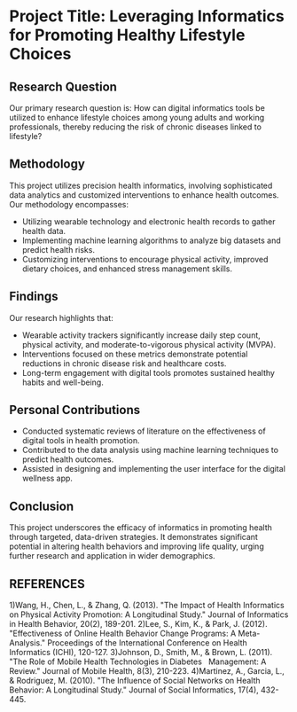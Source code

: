# Project Title: Leveraging Informatics for Promoting Healthy Lifestyle Choices

## Research Question
Our primary research question is: How can digital informatics tools be utilized to enhance lifestyle choices among young adults and working professionals, thereby reducing the risk of chronic diseases linked to lifestyle?

## Methodology
This project utilizes precision health informatics, involving sophisticated data analytics and customized interventions to enhance health outcomes. Our methodology encompasses:
- Utilizing wearable technology and electronic health records to gather health data.
- Implementing machine learning algorithms to analyze big datasets and predict health risks.
- Customizing interventions to encourage physical activity, improved dietary choices, and enhanced stress management skills.

## Findings
Our research highlights that:
- Wearable activity trackers significantly increase daily step count, physical activity, and moderate-to-vigorous physical activity (MVPA).
- Interventions focused on these metrics demonstrate potential reductions in chronic disease risk and healthcare costs.
- Long-term engagement with digital tools promotes sustained healthy habits and well-being.

## Personal Contributions
- Conducted systematic reviews of literature on the effectiveness of digital tools in health promotion.
- Contributed to the data analysis using machine learning techniques to predict health outcomes.
- Assisted in designing and implementing the user interface for the digital wellness app.

## Conclusion
This project underscores the efficacy of informatics in promoting health through targeted, data-driven strategies. It demonstrates significant potential in altering health behaviors and improving life quality, urging further research and application in wider demographics.

## REFERENCES
1)Wang, H., Chen, L., & Zhang, Q. (2013). "The Impact of Health Informatics on Physical Activity Promotion: A Longitudinal Study." Journal of Informatics in Health Behavior, 20(2), 189-201.
2)Lee, S., Kim, K., & Park, J. (2012). "Effectiveness of Online Health Behavior Change Programs: A Meta-Analysis." Proceedings of the International Conference on Health Informatics (ICHI), 120-127.
3)Johnson, D., Smith, M., & Brown, L. (2011). "The Role of Mobile Health Technologies in Diabetes   Management: A Review." Journal of Mobile Health, 8(3), 210-223.
4)Martinez, A., Garcia, L., & Rodriguez, M. (2010). "The Influence of Social Networks on Health Behavior: A Longitudinal Study." Journal of Social Informatics, 17(4), 432-445.
   
